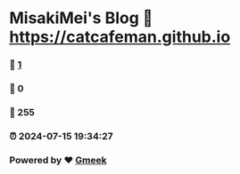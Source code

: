 # MisakiMei's Blog :link: https://catcafeman.github.io 
### :page_facing_up: [1](https://catcafeman.github.io/tag.html) 
### :speech_balloon: 0 
### :hibiscus: 255 
### :alarm_clock: 2024-07-15 19:34:27 
### Powered by :heart: [Gmeek](https://github.com/Meekdai/Gmeek)
